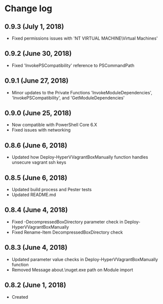 # Change log

## 0.9.3 (July 1, 2018)

- Fixed permissions issues with 'NT VIRTUAL MACHINE\Virtual Machines'

## 0.9.2 (June 30, 2018)

- Fixed 'InvokePSCompatibility' reference to PSCommandPath

## 0.9.1 (June 27, 2018)

- Minor updates to the Private Functions 'InvokeModuleDependencies', 'InvokePSCompatibility', and 'GetModuleDependencies'

## 0.9.0 (June 25, 2018)

- Now compatible with PowerShell Core 6.X
- Fixed issues with networking

## 0.8.6 (June 6, 2018)

- Updated how Deploy-HyperVVagrantBoxManually function handles unsecure vagrant ssh keys

## 0.8.5 (June 6, 2018)

- Updated build process and Pester tests
- Updated README.md

## 0.8.4 (June 4, 2018)

- Fixed -DecompressedBoxDirectory parameter check in Deploy-HyperVVagrantBoxManually
- Fixed Rename-Item DecompressedBoxDirectory check

## 0.8.3 (June 4, 2018)

- Updated parameter value checks in Deploy-HyperVVagrantBoxManually function
- Removed Message about.\nuget.exe path on Module import

## 0.8.2 (June 1, 2018)

- Created

